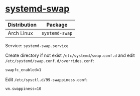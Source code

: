 # [systemd-swap](https://github.com/Nefelim4ag/systemd-swap)

| Distribution | Package        |
| ------------ | -------------- |
| Arch Linux   | `systemd-swap` |

Service: `systemd-swap.service`

Create directory if not exist `/etc/systemd/swap.conf.d` and edit `/etc/systemd/swap.conf.d/overrides.conf`:

```txt
swapfc_enabled=1
```

Edit `/etc/sysctl.d/99-swappiness.conf`:

```txt
vm.swappiness=10
```
